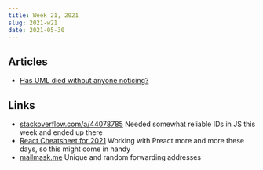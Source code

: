 ```yaml
---
title: Week 21, 2021
slug: 2021-w21
date: 2021-05-30
---
```


## Articles

- [Has UML died without anyone noticing?](https://garba.org/posts/2021/uml/)

## Links

- [stackoverflow.com/a/44078785](https://stackoverflow.com/a/44078785)
  Needed somewhat reliable IDs in JS this week and ended up there
- [React Cheatsheet for 2021](https://reactbootcamp.com/react-cheatsheet-2021/)
  Working with Preact more and more these days, so this might come in handy
- [mailmask.me](https://www.mailmask.me)
  Unique and random forwarding addresses
